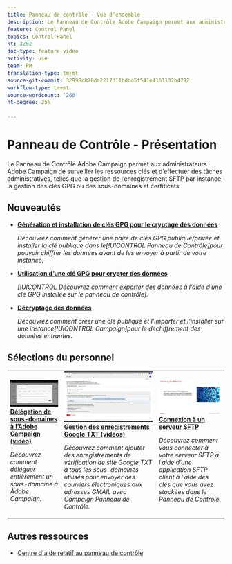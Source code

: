 ```yaml
---
title: Panneau de contrôle - Vue d’ensemble
description: Le Panneau de Contrôle Adobe Campaign permet aux administrateurs Adobe Campaign de surveiller les ressources clés et d’effectuer des tâches administratives, telles que la gestion de l’enregistrement SFTP par instance, la gestion des clés GPG ou des sous-domaines et certificats.
feature: Control Panel
topics: Control Panel
kt: 3262
doc-type: feature video
activity: use
team: PM
translation-type: tm+mt
source-git-commit: 32998c870da2217d11bdba5f541e4161132b4792
workflow-type: tm+mt
source-wordcount: '260'
ht-degree: 25%

---
```


# Panneau de Contrôle - Présentation

Le Panneau de Contrôle Adobe Campaign permet aux administrateurs Adobe Campaign de surveiller les ressources clés et d’effectuer des tâches administratives, telles que la gestion de l’enregistrement SFTP par instance, la gestion des clés GPG ou des sous-domaines et certificats.

## Nouveautés

* **[Génération et installation de clés GPG pour le cryptage des données](/help/control-panel-tutorials/instance-settings/gpg-key-management/generating-and-installing-gpg-keys-for-data-encryption.md)**

   *Découvrez comment générer une paire de clés GPG publique/privée et installer la clé publique dans le[!UICONTROL Panneau de Contrôle]pour pouvoir chiffrer les données avant de les envoyer à partir de votre instance.*

* **[Utilisation d’une clé GPG pour crypter des données](/help/control-panel-tutorials/instance-settings/gpg-key-management/using-a-gpg-key-to-encrypt-data.md)**

   *[!UICONTROL Découvrez comment exporter des données à l’aide d’une clé GPG installée sur le panneau de contrôle].*

* **[Décryptage des données](/help/control-panel-tutorials/instance-settings/gpg-key-management/decrypting-data.md)**

   *Découvrez comment créer une clé publique et l’importer et l’installer sur une instance[!UICONTROL Campaign]pour le déchiffrement des données entrantes.*

## Sélections du personnel

<table>
<tr>
  <td>
    <a href="./subdomains-and-certificates/subdomain-delegation.md"> 
      <img alt="Délégation de sous-domaines à l’Adobe Campaign (vidéo)" src="./assets/31390.jpg"/>
    </a>
    <div>
      <a href="./subdomains-and-certificates/subdomain-delegation.md">
    <strong>Délégation de sous-domaines à l’Adobe Campaign (vidéo)</strong>
    </a>
    </div>
    <p>
    <em>Découvrez comment déléguer entièrement un sous-domaine à Adobe Campaign.</em>
    <p>
  </td>
   <td>
    <a href="./subdomains-and-certificates/google-txt-record-management.md">
      <img alt="Gestion des enregistrements Google TXT (vidéos)" src="./assets/32369.jpg" />
    </a>
    <div>
    <a href="./subdomains-and-certificates/google-txt-record-management.md">
    <strong>Gestion des enregistrements Google TXT (vidéos)</strong>
    </a>
    </div>
    <p>
    <em> Découvrez comment ajouter des enregistrements de vérification de site Google TXT à tous les sous-domaines utilisés pour envoyer des courriers électroniques aux adresses GMAIL avec Campaign Panneau de Contrôle.</em>
    <p>
  </td>
  <td>
    <a href="./sftp-management/connect-to-sftp-server.md">
      <img alt="Connexion à un serveur SFTP" src="./assets/27263.jpg" />
    </a>
    <div>
      <a href="./sftp-management/connect-to-sftp-server.md">
    <strong>Connexion à un serveur SFTP</strong>
    </a>
    </div>
    <p>
    <em>Découvrez comment vous connecter à votre serveur SFTP à l’aide d’une application SFTP client à l’aide des clés que vous avez stockées dans le Panneau de Contrôle. </em>
    <p>
  </td>
</tr>
</table>

## Autres ressources

* [Centre d&#39;aide relatif au panneau de contrôle](https://docs.adobe.com/content/help/fr-FR/control-panel/using/control-panel-home.html)
